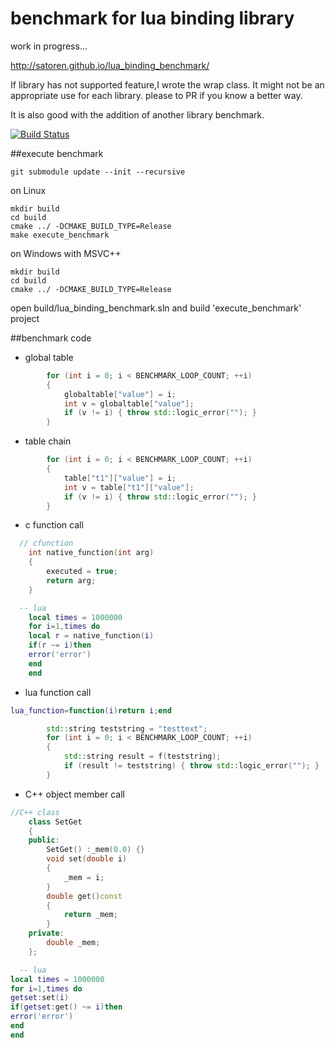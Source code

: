 # benchmark for lua binding library

work in progress...

http://satoren.github.io/lua_binding_benchmark/

If library has not supported feature,I wrote the wrap class.
It might not be an appropriate use for each library. please to PR if you know a better way.

It is also good with the addition of another library benchmark.

[![Build Status](https://travis-ci.org/satoren/lua_binding_benchmark.svg?branch=master)](https://travis-ci.org/satoren/lua_binding_benchmark)

##execute benchmark

```
git submodule update --init --recursive
```

on Linux
```
mkdir build
cd build
cmake ../ -DCMAKE_BUILD_TYPE=Release
make execute_benchmark
```

on Windows with MSVC++
```
mkdir build
cd build
cmake ../ -DCMAKE_BUILD_TYPE=Release
```
open build/lua_binding_benchmark.sln and build 'execute_benchmark' project

##benchmark code
* global table
```C++
		for (int i = 0; i < BENCHMARK_LOOP_COUNT; ++i)
		{
			globaltable["value"] = i;
			int v = globaltable["value"];
			if (v != i) { throw std::logic_error(""); }
		}
```
* table chain
```C++
		for (int i = 0; i < BENCHMARK_LOOP_COUNT; ++i)
		{
			table["t1"]["value"] = i;
			int v = table["t1"]["value"];
			if (v != i) { throw std::logic_error(""); }
		}
```

* c function call
```C++
  // cfunction
	int native_function(int arg)
	{
		executed = true;
		return arg;
	}
```

```lua
  -- lua
	local times = 1000000
	for i=1,times do
	local r = native_function(i)
	if(r ~= i)then
	error('error')
	end
	end
```


* lua function call
```lua
lua_function=function(i)return i;end

```
```C++
		std::string teststring = "testtext";
		for (int i = 0; i < BENCHMARK_LOOP_COUNT; ++i)
		{
			std::string result = f(teststring);
			if (result != teststring) { throw std::logic_error(""); }
		}
```

* C++ object member call
```C++
//C++ class
	class SetGet
	{
	public:
		SetGet() :_mem(0.0) {}
		void set(double i)
		{
			_mem = i;
		}
		double get()const
		{
			return _mem;
		}
	private:
		double _mem;
	};
```

```lua
  -- lua
local times = 1000000
for i=1,times do
getset:set(i)
if(getset:get() ~= i)then
error('error')
end
end
```
